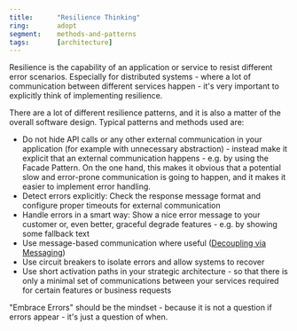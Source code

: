 ```yaml
---
title:      "Resilience Thinking"
ring:       adopt
segment:    methods-and-patterns
tags:       [architecture]
---
```


Resilience is the capability of an application or service to resist different error scenarios. Especially for
distributed systems - where a lot of communication between different services happen - it's very important to explicitly
think of implementing resilience.

There are a lot of different resilience patterns, and it is also a matter of the overall software design. Typical
patterns and methods used are:

* Do not hide API calls or any other external communication in your application (for example with unnecessary
  abstraction) - instead make it explicit that an external communication happens - e.g. by using the Facade Pattern. On
  the one hand, this makes it obvious that a potential slow and error-prone communication is going to happen, and it
  makes it easier to implement error handling.
* Detect errors explicitly: Check the response message format and configure proper timeouts for external communication
* Handle errors in a smart way: Show a nice error message to your customer or, even better, graceful degrade features -
  e.g. by showing some fallback text
* Use message-based communication where useful ([Decoupling via Messaging](/methods-and-patterns/decoupling-via-messaging/))
* Use circuit breakers to isolate errors and allow systems to recover
* Use short activation paths in your strategic architecture - so that there is only a minimal set of communications
  between your services required for certain features or business requests

"Embrace Errors" should be the mindset - because it is not a question if errors appear - it's just a question of when.
